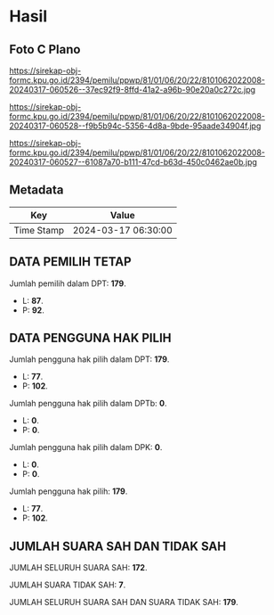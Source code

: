 # Hasil

## Foto C Plano

https://sirekap-obj-formc.kpu.go.id/2394/pemilu/ppwp/81/01/06/20/22/8101062022008-20240317-060526--37ec92f9-8ffd-41a2-a96b-90e20a0c272c.jpg

https://sirekap-obj-formc.kpu.go.id/2394/pemilu/ppwp/81/01/06/20/22/8101062022008-20240317-060528--f9b5b94c-5356-4d8a-9bde-95aade34904f.jpg

https://sirekap-obj-formc.kpu.go.id/2394/pemilu/ppwp/81/01/06/20/22/8101062022008-20240317-060527--61087a70-b111-47cd-b63d-450c0462ae0b.jpg


## Metadata

| Key        | Value               |
| ---------- | ------------------- |
| Time Stamp | 2024-03-17 06:30:00 |


## DATA PEMILIH TETAP

Jumlah pemilih dalam DPT: **179**.
 * L: **87**.
 * P: **92**.

## DATA PENGGUNA HAK PILIH

Jumlah pengguna hak pilih dalam DPT: **179**.
 * L: **77**.
 * P: **102**.

Jumlah pengguna hak pilih dalam DPTb: **0**.
 * L: **0**.
 * P: **0**.

Jumlah pengguna hak pilih dalam DPK: **0**.
 * L: **0**.
 * P: **0**.

Jumlah pengguna hak pilih: **179**.
 * L: **77**.
 * P: **102**.

## JUMLAH SUARA SAH DAN TIDAK SAH

JUMLAH SELURUH SUARA SAH: **172**.

JUMLAH SUARA TIDAK SAH: **7**.

JUMLAH SELURUH SUARA SAH DAN SUARA TIDAK SAH: **179**.


